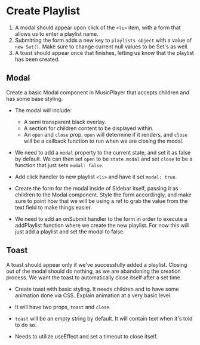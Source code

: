 # Create Playlist

1. A modal should appear upon click of the `<li>` item, with a form that allows us to enter a playlist name.
2. Submitting the form adds a new key to `playlists object` with a value of `new Set()`.
   Make sure to change current null values to be Set's as well.
3. A toast should appear once that finishes, letting us know that the playlist has been created.

## Modal
Create a basic Modal component in MusicPlayer that accepts children and has some base styling.

- The modal will include:
  - A semi transparent black overlay.
  - A section for children content to be displayed within.
  - An `open` and `close` prop. `open` will determine if it renders, and `close` will be a callback function to run when we are closing the modal.

- We need to add a `modal` property to the current state, and set it as false by default. We can then set `open` to be `state.modal` and set `close` to be a function that just sets `modal: false`.

- Add click handler to new playlist `<li>` and have it set `modal: true`.

- Create the form for the modal inside of Sidebar itself, passing it as children to the Modal component. Style the form accordingly, and make sure to point how that we will be using a ref to grab the value from the text field to make things easier.

- We need to add an onSubmit handler to the form in order to execute a addPlaylist function where we create the new playlist. For now this will just add a playlist and set the modal to false.

## Toast

A toast should appear only if we've successfully added a playlist. Closing out of the modal should do nothing, as we are abandoning the creation process. We want the toast to automatically close itself after a set time.

- Create toast with basic styling. It needs children and to have some animation done via CSS. Explain animation at a very basic level.

- It will have two props, `toast` and `close`.

- `toast` will be an empty string by default. It will contain text when it's told to do so.

- Needs to utilize useEffect and set a timeout to close itself.
